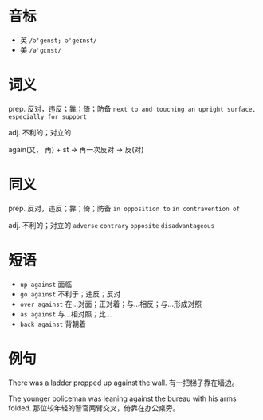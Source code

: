 # 音标

- 英 `/ə'genst; ə'geɪnst/`
- 美 `/ə'ɡɛnst/`

# 词义

prep. 反对，违反；靠；倚；防备
`next to and touching an upright surface, especially for support`

adj. 不利的；对立的




again(又， 再) + st → 再一次反对 → 反(对)

# 同义

prep. 反对，违反；靠；倚；防备
`in opposition to` `in contravention of`

adj. 不利的；对立的
`adverse` `contrary` `opposite` `disadvantageous`

# 短语

- `up against` 面临
- `go against` 不利于；违反；反对
- `over against` 在…对面；正对着；与…相反；与…形成对照
- `as against` 与…相对照；比…
- `back against` 背朝着

# 例句

There was a ladder propped up against the wall.
有一把梯子靠在墙边。

The younger policeman was leaning against the bureau with his arms folded.
那位较年轻的警官两臂交叉，倚靠在办公桌旁。


